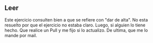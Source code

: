 ﻿
## Leer
Este ejercicio consulten bien a que se refiere con "dar de alta". No esta resuelto por que el ejercicio no estaba claro. Luego, si alguien lo tiene hecho. Que realice un Pull y me fijo si lo actualizo. De ultima, que me lo mande por mail.
